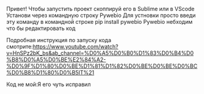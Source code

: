 Привет!
Чтобы запустить проект скоппируй его в Sublime или в VScode
Установи через командную строку Pywebio
  Для устновки просто введи эту команду в командной строке pip install pywebio
  Pywebio небходим что бы редактировать код

Подробная инструкция по запуску кода смотрите:https://www.youtube.com/watch?v=HnSPz2bK_bs&ab_channel=%D0%A5%D0%B0%D1%83%D0%B4%D0%B8%D0%A5%D0%BE%E2%84%A2-%D0%9F%D1%80%D0%BE%D1%81%D1%82%D0%BE%D0%BE%D0%BC%D0%B8%D1%80%D0%B5IT%21


Код не мой:Я его чуть исправил
